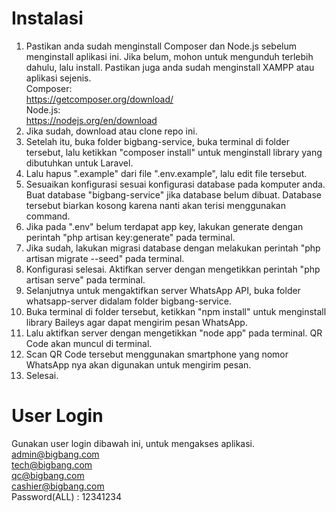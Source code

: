 # Instalasi

1. Pastikan anda sudah menginstall Composer dan Node.js sebelum menginstall aplikasi ini. Jika belum, mohon untuk mengunduh terlebih dahulu, lalu install. Pastikan juga anda sudah menginstall XAMPP atau aplikasi sejenis.\
Composer: \
https://getcomposer.org/download/ \
Node.js: \
https://nodejs.org/en/download
2. Jika sudah, download atau clone repo ini.
3. Setelah itu, buka folder bigbang-service, buka terminal di folder tersebut, lalu ketikkan "composer install" untuk menginstall library yang dibutuhkan untuk Laravel.
4. Lalu hapus ".example" dari file ".env.example", lalu edit file tersebut.
5. Sesuaikan konfigurasi sesuai konfigurasi database pada komputer anda. Buat database "bigbang-service" jika database belum dibuat. Database tersebut biarkan kosong karena nanti akan terisi menggunakan command.
6. Jika pada ".env" belum terdapat app key, lakukan generate dengan perintah "php artisan key:generate" pada terminal.
7. Jika sudah, lakukan migrasi database dengan melakukan perintah "php artisan migrate --seed" pada terminal.
8. Konfigurasi selesai. Aktifkan server dengan mengetikkan perintah "php artisan serve" pada terminal.
9. Selanjutnya untuk mengaktifkan server WhatsApp API, buka folder whatsapp-server didalam folder bigbang-service.
10. Buka terminal di folder tersebut, ketikkan "npm install" untuk menginstall library Baileys agar dapat mengirim pesan WhatsApp.
11. Lalu aktifkan server dengan mengetikkan "node app" pada terminal. QR Code akan muncul di terminal.
12. Scan QR Code tersebut menggunakan smartphone yang nomor WhatsApp nya akan digunakan untuk mengirim pesan.
13. Selesai. 

# User Login
Gunakan user login dibawah ini, untuk mengakses aplikasi.\
admin@bigbang.com \
tech@bigbang.com \
qc@bigbang.com \
cashier@bigbang.com \
Password(ALL) : 12341234
